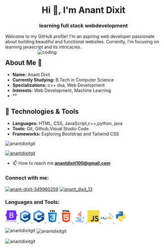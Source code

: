 <h1 align="center">Hi 👋, I'm Anant Dixit</h1>
<h3 align="center">learning full stack webdevelopment</h3>
Welcome to my GitHub profile! I'm an aspiring web developer passionate about building beautiful and functional websites. Currently, I'm focusing on learning javascript and its intricacies.
<img align='right'alt="coding" width="400" src="https://user-images.githubusercontent.com/55389276/140866485-8fb1c876-9a8f-4d6a-98dc-08c4981eaf70.gif "></img>






## About Me 👀


- **Name:** Anant Dixit
- **Currently Studying:** B.Tech in Computer Science
- **Specializations:** c++ dsa, Web Development
- **Interests:** Web Development,  Machine Learning
- ** 


## 🔧 Technologies & Tools
- **Languages:** HTML, CSS, JavaScript,c++,python, java
- **Tools:** Git, Github,Visual Studio Code
- **Frameworks:** Exploring Bootstrap and Tailwind CSS


<p align="left"> <img src="https://komarev.com/ghpvc/?username=anantdixitgit&label=Profile%20views&color=0e75b6&style=flat" alt="anantdixitgit" /> </p>

<p align="left"> <a href="https://github.com/ryo-ma/github-profile-trophy"><img src="https://github-profile-trophy.vercel.app/?username=anantdixitgit" alt="anantdixitgit" /></a> </p>

- 📫 How to reach me **anantdixit100@gmail.com**

<h3 align="left">Connect with me:</h3>
<p align="left">
<a href="https://linkedin.com/in/anant-dixit-349960259" target="blank"><img align="center" src="https://raw.githubusercontent.com/rahuldkjain/github-profile-readme-generator/master/src/images/icons/Social/linked-in-alt.svg" alt="anant-dixit-349960259" height="30" width="40" /></a>
<a href="https://www.leetcode.com/anant_dixit_13" target="blank"><img align="center" src="https://raw.githubusercontent.com/rahuldkjain/github-profile-readme-generator/master/src/images/icons/Social/leet-code.svg" alt="anant_dixit_13" height="30" width="40" /></a>
</p>

<h3 align="left">Languages and Tools:</h3>
<p align="left"> <a href="https://getbootstrap.com" target="_blank" rel="noreferrer"> <img src="https://raw.githubusercontent.com/devicons/devicon/master/icons/bootstrap/bootstrap-plain-wordmark.svg" alt="bootstrap" width="40" height="40"/> </a> <a href="https://www.cprogramming.com/" target="_blank" rel="noreferrer"> <img src="https://raw.githubusercontent.com/devicons/devicon/master/icons/c/c-original.svg" alt="c" width="40" height="40"/> </a> <a href="https://www.w3schools.com/cpp/" target="_blank" rel="noreferrer"> <img src="https://raw.githubusercontent.com/devicons/devicon/master/icons/cplusplus/cplusplus-original.svg" alt="cplusplus" width="40" height="40"/> </a> <a href="https://www.w3schools.com/css/" target="_blank" rel="noreferrer"> <img src="https://raw.githubusercontent.com/devicons/devicon/master/icons/css3/css3-original-wordmark.svg" alt="css3" width="40" height="40"/> </a> <a href="https://www.w3.org/html/" target="_blank" rel="noreferrer"> <img src="https://raw.githubusercontent.com/devicons/devicon/master/icons/html5/html5-original-wordmark.svg" alt="html5" width="40" height="40"/> </a> <a href="https://www.java.com" target="_blank" rel="noreferrer"> <img src="https://raw.githubusercontent.com/devicons/devicon/master/icons/java/java-original.svg" alt="java" width="40" height="40"/> </a> <a href="https://developer.mozilla.org/en-US/docs/Web/JavaScript" target="_blank" rel="noreferrer"> <img src="https://raw.githubusercontent.com/devicons/devicon/master/icons/javascript/javascript-original.svg" alt="javascript" width="40" height="40"/> </a> <a href="https://www.mysql.com/" target="_blank" rel="noreferrer"> <img src="https://raw.githubusercontent.com/devicons/devicon/master/icons/mysql/mysql-original-wordmark.svg" alt="mysql" width="40" height="40"/> </a> <a href="https://www.python.org" target="_blank" rel="noreferrer"> <img src="https://raw.githubusercontent.com/devicons/devicon/master/icons/python/python-original.svg" alt="python" width="40" height="40"/> </a> </p>

<p><img align="left" src="https://github-readme-stats.vercel.app/api/top-langs?username=anantdixitgit&show_icons=true&locale=en&layout=compact" alt="anantdixitgit" /></p>

<p>&nbsp;<img align="center" src="https://github-readme-stats.vercel.app/api?username=anantdixitgit&show_icons=true&locale=en" alt="anantdixitgit" /></p>

<p><img align="center" src="https://github-readme-streak-stats.herokuapp.com/?user=anantdixitgit&" alt="anantdixitgit" /></p>

